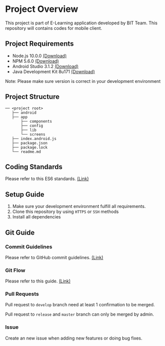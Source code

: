 # Project Overview
This project is part of E-Learning application developed by BIT Team. This repository will contains codes for mobile client.

## Project Requirements
- Node.js 10.0.0 [(Download)](https://nodejs.org/download/release/v10.0.0/)
- NPM 5.6.0 [(Download)](https://nodejs.org/download/release/v10.0.0/)
- Android Studio 3.1.2 [(Download)](https://developer.android.com/studio/)
- Java Development Kit 8u171 [(Download)](http://www.oracle.com/technetwork/java/javase/downloads/jdk8-downloads-2133151.html)

Note: Please make sure version is correct in your development environment

## Project Structure
```
── <project root>
   ├── android
   ├── app
       ├── components
       ├── config
       ├── lib
       └── screens
   ├── index.android.js
   ├── package.json
   ├── package.lock
   └── readme.md
```

## Coding Standards
Please refer to this ES6 standards. [(Link)](https://github.com/elierotenberg/coding-styles/blob/master/es6.md)

## Setup Guide
1. Make sure your development environment fulfill all requirements.
2. Clone this repository by using `HTTPS` or `SSH` methods
3. Install all dependencies

## Git Guide
### Commit Guidelines
Please refer to GitHub commit guidelines. [(Link)](https://gist.github.com/robertpainsi/b632364184e70900af4ab688decf6f53)
### Git Flow
Please refer to this guide. [(Link)](https://datasift.github.io/gitflow/IntroducingGitFlow.html)
### Pull Requests
Pull request to `develop` branch need at least 1 confirmation to be merged.

Pull request to `release` and `master` branch can only be merged by admin.
### Issue
Create an new issue when adding new features or doing bug fixes.
